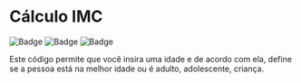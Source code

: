 # Cálculo IMC
![Badge](https://img.shields.io/static/v1?label=DART&message=2.15.0&color=0175C2&style=for-the-badge&logo=dart) ![Badge](https://img.shields.io/static/v1?label=Linkedin&message=sralmirjunior&color=0e76a8&style=for-the-badge&logo=linkedin) ![Badge](https://img.shields.io/static/v1?label=Code&message=Idade&color=000000&style=for-the-badge&logo=github) 


Este código permite que você insira uma idade e de acordo com ela, define se a pessoa está na melhor idade ou é adulto, adolescente, criança.
